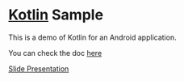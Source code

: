 # [Kotlin](http://kotlinlang.org/) Sample

This is a demo of Kotlin for an Android application.

You can check the doc [here](http://kotlinlang.org/docs/reference/)

[Slide Presentation](https://docs.google.com/presentation/d/14UnigyJHcw8v3FGEoXb_a05-nESJSEML78bP_vzFgZo/pub?start=false&loop=true&delayms=10000)
